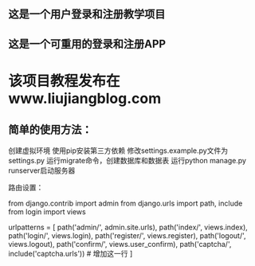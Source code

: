 ## 这是一个用户登录和注册教学项目
## 这是一个可重用的登录和注册APP
# 该项目教程发布在www.liujiangblog.com

## 简单的使用方法：


创建虚拟环境
使用pip安装第三方依赖
修改settings.example.py文件为settings.py
运行migrate命令，创建数据库和数据表
运行python manage.py runserver启动服务器

路由设置：

from django.contrib import admin
from django.urls import path, include
from login import views

urlpatterns = [
    path('admin/', admin.site.urls),
    path('index/', views.index),
    path('login/', views.login),
    path('register/', views.register),
    path('logout/', views.logout),
    path('confirm/', views.user_confirm),
    path('captcha/', include('captcha.urls'))   # 增加这一行
]